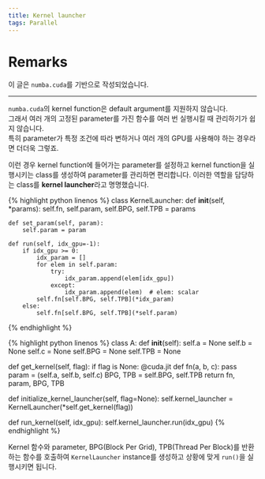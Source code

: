 ```yaml
---
title: Kernel launcher
tags: Parallel
---
```


# Remarks
이 글은 `numba.cuda`를 기반으로 작성되었습니다.

<!--more-->

---

`numba.cuda`의 kernel function은 default argument를 지원하지 않습니다.  
그래서 여러 개의 고정된 parameter를 가진 함수를 여러 번 실행시킬 때 관리하기가 쉽지 않습니다.  
특히 parameter가 특정 조건에 따라 변하거나 여러 개의 GPU를 사용해야 하는 경우라면 더더욱 그렇죠.  

이런 경우 kernel function에 들어가는 parameter를 설정하고 kernel function을 실행시키는 class를 생성하여 parameter를 관리하면 편리합니다. 이러한 역할을 담당하는 class를 **kernel launcher**라고 명명했습니다.  


{% highlight python linenos %}
class KernelLauncher:
    def __init__(self, *params):
        self.fn, self.param, self.BPG, self.TPB = params

    def set_param(self, param):
        self.param = param

    def run(self, idx_gpu=-1):
        if idx_gpu >= 0:
            idx_param = []
            for elem in self.param:
                try:
                    idx_param.append(elem[idx_gpu])
                except:
                    idx_param.append(elem)  # elem: scalar
            self.fn[self.BPG, self.TPB](*idx_param)
        else:
            self.fn[self.BPG, self.TPB](*self.param)
{% endhighlight %}

{% highlight python linenos %}
class A:
  def __init__(self):
    self.a   = None
    self.b   = None
    self.c   = None
    self.BPG = None
    self.TPB = None
  
  def get_kernel(self, flag):
    if flag is None:
      @cuda.jit
      def fn(a, b, c):
        pass
      param = (self.a, self.b, self.c)
      BPG, TPB = self.BPG, self.TPB
    return fn, param, BPG, TPB

  def initialize_kernel_launcher(self, flag=None):
    self.kernel_launcher = KernelLauncher(*self.get_kernel(flag))

  def run_kernel(self, idx_gpu):
    self.kernel_launcher.run(idx_gpu)
{% endhighlight %}

Kernel 함수와 parameter, BPG(Block Per Grid), TPB(Thread Per Block)를 반환하는 함수를 호출하여 `KernelLauncher` instance를 생성하고 상황에 맞게 `run()`을 실행시키면 됩니다.
